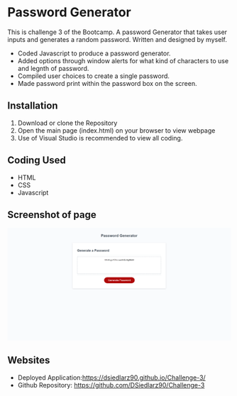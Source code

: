 # Password Generator
This is challenge 3 of the Bootcamp. A password Generator that takes user inputs and generates a random password. Written and designed by myself.
* Coded Javascript to produce a password generator.
* Added options through window alerts for what kind of characters to use and legnth of password.
* Compiled user choices to create a single password.
* Made password print within the password box on the screen.

## Installation
1. Download or clone the Repository
2. Open the main page (index.html) on your browser to view webpage
3. Use of Visual Studio is recommended to view all coding.

## Coding Used
* HTML
* CSS
* Javascript

## Screenshot of page
![](./assets/images/screenshot.PNG)



## Websites
* Deployed Application:https://dsiedlarz90.github.io/Challenge-3/
* Github Repository: https://github.com/DSiedlarz90/Challenge-3
